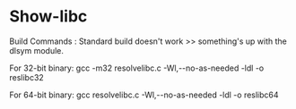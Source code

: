   # Show-libc
  Build Commands :
  Standard build doesn't work >> something's up with the dlsym module.

  For 32-bit binary:
    gcc -m32 resolvelibc.c -Wl,--no-as-needed -ldl -o reslibc32

  For 64-bit binary:
    gcc resolvelibc.c -Wl,--no-as-needed -ldl -o reslibc64

